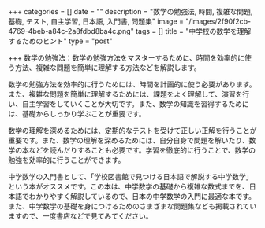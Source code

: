 +++
categories = []
date = ""
description = "数学の勉強法, 時間, 複雑な問題, 基礎, テスト, 自主学習, 日本語, 入門書, 問題集"
image = "/images/2f90f2cb-4769-4beb-a84c-2a8fdbd8ba4c.png"
tags = []
title = "中学校の数学を理解するためのヒント"
type = "post"

+++
数学の勉強法：数学の勉強方法をマスターするために、時間を効率的に使う方法、複雑な問題を簡単に理解する方法などを解説します。

数学の勉強方法を効率的に行うためには、時間を計画的に使う必要があります。また、複雑な問題を簡単に理解するためには、課題をよく理解して、演習を行い、自主学習をしていくことが大切です。また、数学の知識を習得するためには、基礎からしっかり学ぶことが重要です。

数学の理解を深めるためには、定期的なテストを受けて正しい正解を行うことが重要です。また、数学の理解を深めるためには、自分自身で問題を解いたり、数学の本などを読んだりすることも必要です。学習を徹底的に行うことで、数学の勉強を効率的に行うことができます。

中学数学の入門書として、「学校図書館で見つける日本語で解説する中学数学」という本がオススメです。この本は、中学数学の基礎から複雑な数式までを、日本語でわかりやすく解説しているので、日本の中学数学の入門に最適な本です。また、中学数学の基礎を身につけるためのさまざまな問題集なども掲載されていますので、一度書店などで見てみてください。
